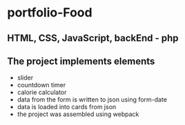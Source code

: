 # portfolio-Food
HTML, CSS, JavaScript, backEnd - php
----
## The project implements elements
* slider
* countdown timer
* calorie calculator
* data from the form is written to json using form-date
* data is loaded into cards from json
* the project was assembled using webpack
